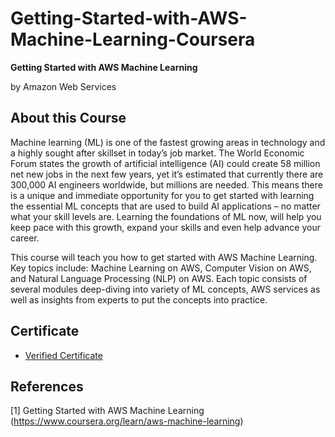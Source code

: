 # Getting-Started-with-AWS-Machine-Learning-Coursera
**Getting Started with AWS Machine Learning**

by Amazon Web Services
## About this Course
Machine learning (ML) is one of the fastest growing areas in technology and a highly sought after skillset in today’s job market. The World Economic Forum states the growth of artificial intelligence (AI) could create 58 million net new jobs in the next few years, yet it’s estimated that currently there are 300,000 AI engineers worldwide, but millions are needed. This means there is a unique and immediate opportunity for you to get started with learning the essential ML concepts that are used to build AI applications – no matter what your skill levels are. Learning the foundations of ML now, will help you keep pace with this growth, expand your skills and even help advance your career. 

This course will teach you how to get started with AWS Machine Learning. Key topics include: Machine Learning on AWS, Computer Vision on AWS, and Natural Language Processing (NLP) on AWS. Each topic consists of several modules deep-diving into variety of ML concepts, AWS services as well as insights from experts to put the concepts into practice.

## Certificate
* [Verified Certificate](https://www.coursera.org/account/accomplishments/certificate/9SRUZME2Y6PG)

## References
[1] Getting Started with AWS Machine Learning (https://www.coursera.org/learn/aws-machine-learning)

